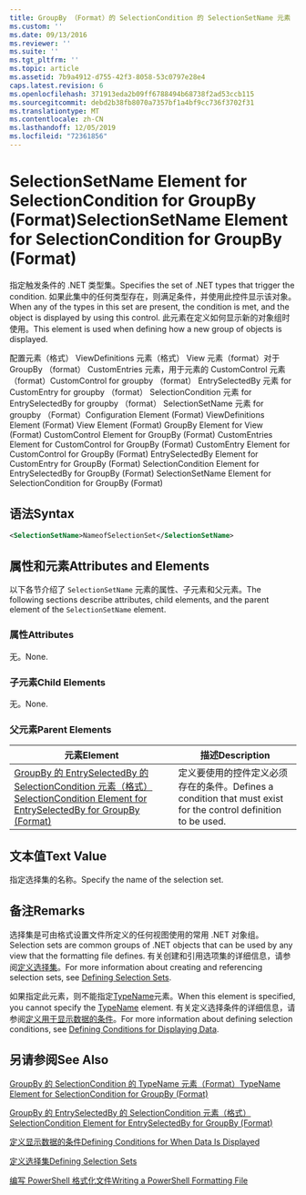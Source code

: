 ```yaml
---
title: GroupBy （Format）的 SelectionCondition 的 SelectionSetName 元素 |Microsoft Docs
ms.custom: ''
ms.date: 09/13/2016
ms.reviewer: ''
ms.suite: ''
ms.tgt_pltfrm: ''
ms.topic: article
ms.assetid: 7b9a4912-d755-42f3-8058-53c0797e28e4
caps.latest.revision: 6
ms.openlocfilehash: 371913eda2b09ff6788494b68738f2ad53ccb115
ms.sourcegitcommit: debd2b38fb8070a7357bf1a4bf9cc736f3702f31
ms.translationtype: MT
ms.contentlocale: zh-CN
ms.lasthandoff: 12/05/2019
ms.locfileid: "72361856"
---
```

# <a name="selectionsetname-element-for-selectioncondition-for-groupby-format"></a><span data-ttu-id="88b55-102">SelectionSetName Element for SelectionCondition for GroupBy (Format)</span><span class="sxs-lookup"><span data-stu-id="88b55-102">SelectionSetName Element for SelectionCondition for GroupBy (Format)</span></span>

<span data-ttu-id="88b55-103">指定触发条件的 .NET 类型集。</span><span class="sxs-lookup"><span data-stu-id="88b55-103">Specifies the set of .NET types that trigger the condition.</span></span> <span data-ttu-id="88b55-104">如果此集中的任何类型存在，则满足条件，并使用此控件显示该对象。</span><span class="sxs-lookup"><span data-stu-id="88b55-104">When any of the types in this set are present, the condition is met, and the object is displayed by using this control.</span></span> <span data-ttu-id="88b55-105">此元素在定义如何显示新的对象组时使用。</span><span class="sxs-lookup"><span data-stu-id="88b55-105">This element is used when defining how a new group of objects is displayed.</span></span>

<span data-ttu-id="88b55-106">配置元素（格式） ViewDefinitions 元素（格式） View 元素（format）对于 GroupBy （format） CustomEntries 元素，用于元素的 CustomControl 元素（format）CustomControl for groupby （format） EntrySelectedBy 元素 for CustomEntry for groupby （format） SelectionCondition 元素 for EntrySelectedBy for groupby （format） SelectionSetName 元素 for groupby （Format）</span><span class="sxs-lookup"><span data-stu-id="88b55-106">Configuration Element (Format) ViewDefinitions Element (Format) View Element (Format) GroupBy Element for View (Format) CustomControl Element for GroupBy (Format) CustomEntries Element for CustomControl for GroupBy (Format) CustomEntry Element for CustomControl for GroupBy (Format) EntrySelectedBy Element for CustomEntry for GroupBy (Format) SelectionCondition Element for EntrySelectedBy for GroupBy (Format) SelectionSetName Element for SelectionCondition for GroupBy (Format)</span></span>

## <a name="syntax"></a><span data-ttu-id="88b55-107">语法</span><span class="sxs-lookup"><span data-stu-id="88b55-107">Syntax</span></span>

```xml
<SelectionSetName>NameofSelectionSet</SelectionSetName>
```

## <a name="attributes-and-elements"></a><span data-ttu-id="88b55-108">属性和元素</span><span class="sxs-lookup"><span data-stu-id="88b55-108">Attributes and Elements</span></span>

<span data-ttu-id="88b55-109">以下各节介绍了 `SelectionSetName` 元素的属性、子元素和父元素。</span><span class="sxs-lookup"><span data-stu-id="88b55-109">The following sections describe attributes, child elements, and the parent element of the `SelectionSetName` element.</span></span>

### <a name="attributes"></a><span data-ttu-id="88b55-110">属性</span><span class="sxs-lookup"><span data-stu-id="88b55-110">Attributes</span></span>

<span data-ttu-id="88b55-111">无。</span><span class="sxs-lookup"><span data-stu-id="88b55-111">None.</span></span>

### <a name="child-elements"></a><span data-ttu-id="88b55-112">子元素</span><span class="sxs-lookup"><span data-stu-id="88b55-112">Child Elements</span></span>

<span data-ttu-id="88b55-113">无。</span><span class="sxs-lookup"><span data-stu-id="88b55-113">None.</span></span>

### <a name="parent-elements"></a><span data-ttu-id="88b55-114">父元素</span><span class="sxs-lookup"><span data-stu-id="88b55-114">Parent Elements</span></span>

|<span data-ttu-id="88b55-115">元素</span><span class="sxs-lookup"><span data-stu-id="88b55-115">Element</span></span>|<span data-ttu-id="88b55-116">描述</span><span class="sxs-lookup"><span data-stu-id="88b55-116">Description</span></span>|
|-------------|-----------------|
|[<span data-ttu-id="88b55-117">GroupBy 的 EntrySelectedBy 的 SelectionCondition 元素（格式）</span><span class="sxs-lookup"><span data-stu-id="88b55-117">SelectionCondition Element for EntrySelectedBy for GroupBy (Format)</span></span>](./selectioncondition-element-for-entryselectedby-for-groupby-format.md)|<span data-ttu-id="88b55-118">定义要使用的控件定义必须存在的条件。</span><span class="sxs-lookup"><span data-stu-id="88b55-118">Defines a condition that must exist for the control definition to be used.</span></span>|

## <a name="text-value"></a><span data-ttu-id="88b55-119">文本值</span><span class="sxs-lookup"><span data-stu-id="88b55-119">Text Value</span></span>

<span data-ttu-id="88b55-120">指定选择集的名称。</span><span class="sxs-lookup"><span data-stu-id="88b55-120">Specify the name of the selection set.</span></span>

## <a name="remarks"></a><span data-ttu-id="88b55-121">备注</span><span class="sxs-lookup"><span data-stu-id="88b55-121">Remarks</span></span>

<span data-ttu-id="88b55-122">选择集是可由格式设置文件所定义的任何视图使用的常用 .NET 对象组。</span><span class="sxs-lookup"><span data-stu-id="88b55-122">Selection sets are common groups of .NET objects that can be used by any view that the formatting file defines.</span></span> <span data-ttu-id="88b55-123">有关创建和引用选项集的详细信息，请参阅[定义选择集](./defining-selection-sets.md)。</span><span class="sxs-lookup"><span data-stu-id="88b55-123">For more information about creating and referencing selection sets, see [Defining Selection Sets](./defining-selection-sets.md).</span></span>

<span data-ttu-id="88b55-124">如果指定此元素，则不能指定[TypeName](./typename-element-for-selectioncondition-for-groupby-format.md)元素。</span><span class="sxs-lookup"><span data-stu-id="88b55-124">When this element is specified, you cannot specify the [TypeName](./typename-element-for-selectioncondition-for-groupby-format.md) element.</span></span> <span data-ttu-id="88b55-125">有关定义选择条件的详细信息，请参阅[定义用于显示数据的条件](./defining-conditions-for-displaying-data.md)。</span><span class="sxs-lookup"><span data-stu-id="88b55-125">For more information about defining selection conditions, see [Defining Conditions for Displaying Data](./defining-conditions-for-displaying-data.md).</span></span>

## <a name="see-also"></a><span data-ttu-id="88b55-126">另请参阅</span><span class="sxs-lookup"><span data-stu-id="88b55-126">See Also</span></span>

[<span data-ttu-id="88b55-127">GroupBy 的 SelectionCondition 的 TypeName 元素（Format）</span><span class="sxs-lookup"><span data-stu-id="88b55-127">TypeName Element for SelectionCondition for GroupBy (Format)</span></span>](./typename-element-for-selectioncondition-for-groupby-format.md)

[<span data-ttu-id="88b55-128">GroupBy 的 EntrySelectedBy 的 SelectionCondition 元素（格式）</span><span class="sxs-lookup"><span data-stu-id="88b55-128">SelectionCondition Element for EntrySelectedBy for GroupBy (Format)</span></span>](./selectioncondition-element-for-entryselectedby-for-groupby-format.md)

[<span data-ttu-id="88b55-129">定义显示数据的条件</span><span class="sxs-lookup"><span data-stu-id="88b55-129">Defining Conditions for When Data Is Displayed</span></span>](./defining-conditions-for-displaying-data.md)

[<span data-ttu-id="88b55-130">定义选择集</span><span class="sxs-lookup"><span data-stu-id="88b55-130">Defining Selection Sets</span></span>](./defining-selection-sets.md)

[<span data-ttu-id="88b55-131">编写 PowerShell 格式化文件</span><span class="sxs-lookup"><span data-stu-id="88b55-131">Writing a PowerShell Formatting File</span></span>](./writing-a-powershell-formatting-file.md)
